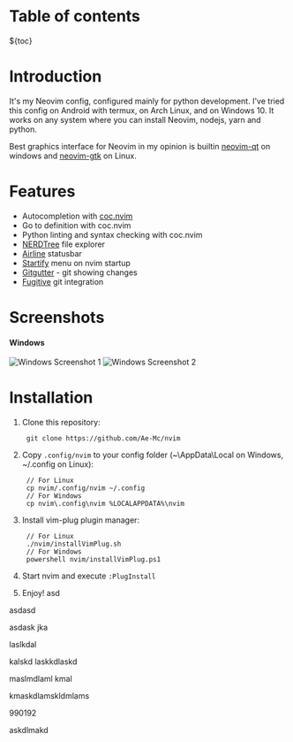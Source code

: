 # Table of contents <!-- omit in toc -->
${toc}

# Introduction

It's my Neovim config, configured mainly for python
development. I've tried this config on Android with termux,
on Arch Linux, and on Windows 10. It works on any system
where you can install Neovim, nodejs, yarn and python.

Best graphics interface for Neovim in my opinion is builtin
[neovim-qt][1]
on windows and
[neovim-gtk][2] on Linux.

# Features

+ Autocompletion with [coc.nvim][3]
+ Go to definition with coc.nvim
+ Python linting and syntax checking with coc.nvim
+ [NERDTree][4] file explorer
+ [Airline][5] statusbar
+ [Startify][6] menu on nvim startup
+ [Gitgutter][7] - git showing changes
+ [Fugitive][8] git integration

[1]: <https://github.com/neovim/neovim/releases/latest>
[2]: <https://github.com/daa84/neovim-gtk>
[3]: <https://github.com/neoclide/coc.nvim>
[4]: <https://github.com/scrooloose/nerdtree>
[5]: <https://github.com/vim-airline/vim-airline>
[6]: <https://github.com/mhinz/vim-startify>
[7]: <https://github.com/airblade/vim-gitgutter>
[8]: <https://github.com/tpope/vim-fugitive>

# Screenshots

#### Windows

![Windows Screenshot 1](https://user-images.githubusercontent.com/43097289/76864602-46f41200-6859-11ea-9502-c0fdc6ae10be.png)
![Windows Screenshot 2](https://user-images.githubusercontent.com/43097289/76865751-14e3af80-685b-11ea-9b4d-ba92e879baba.png)

# Installation

1. Clone this repository:

        git clone https://github.com/Ae-Mc/nvim

2. Copy ``.config/nvim`` to your config folder
(~\AppData\Local on Windows, ~/.config on Linux):

        // For Linux
        cp nvim/.config/nvim ~/.config
        // For Windows
        cp nvim\.config\nvim %LOCALAPPDATA%\nvim

3. Install vim-plug plugin manager:

        // For Linux
        ./nvim/installVimPlug.sh
        // For Windows
        powershell nvim/installVimPlug.ps1

4. Start nvim and execute ``:PlugInstall``
5. Enjoy!
asd

asdasd


asdask
jka


laslkdal


kalskd
laskkdlaskd






maslmdlaml
kmal

kmaskdlamskldmlams

990192

askdlmakd
